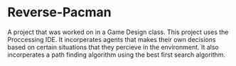 # Reverse-Pacman

A project that was worked on in a Game Design class. This project uses the Proccessing IDE. It incorperates agents that makes their own decisions based on certain situations that they percieve in the environment. It also incorperates a path finding algorithm using the best first search algorithm.

